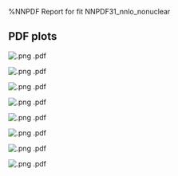 %NNPDF Report for fit NNPDF31_nnlo_nonuclear

PDF plots
-----------------

![[.png](figures/pdfnormalize0_basespecs0_pdfscalespecs0_plot_pdfs_bars.png) [.pdf](figures/pdfnormalize0_basespecs0_pdfscalespecs0_plot_pdfs_bars.pdf)](figures/pdfnormalize0_basespecs0_pdfscalespecs0_plot_pdfs_bars.png)

![[.png](figures/pdfnormalize0_basespecs0_pdfscalespecs0_plot_pdfs_baru.png) [.pdf](figures/pdfnormalize0_basespecs0_pdfscalespecs0_plot_pdfs_baru.pdf)](figures/pdfnormalize0_basespecs0_pdfscalespecs0_plot_pdfs_baru.png)

![[.png](figures/pdfnormalize0_basespecs0_pdfscalespecs0_plot_pdfs_bard.png) [.pdf](figures/pdfnormalize0_basespecs0_pdfscalespecs0_plot_pdfs_bard.pdf)](figures/pdfnormalize0_basespecs0_pdfscalespecs0_plot_pdfs_bard.png)

![[.png](figures/pdfnormalize0_basespecs0_pdfscalespecs0_plot_pdfs_g.png) [.pdf](figures/pdfnormalize0_basespecs0_pdfscalespecs0_plot_pdfs_g.pdf)](figures/pdfnormalize0_basespecs0_pdfscalespecs0_plot_pdfs_g.png)

![[.png](figures/pdfnormalize0_basespecs0_pdfscalespecs0_plot_pdfs_d.png) [.pdf](figures/pdfnormalize0_basespecs0_pdfscalespecs0_plot_pdfs_d.pdf)](figures/pdfnormalize0_basespecs0_pdfscalespecs0_plot_pdfs_d.png)

![[.png](figures/pdfnormalize0_basespecs0_pdfscalespecs0_plot_pdfs_u.png) [.pdf](figures/pdfnormalize0_basespecs0_pdfscalespecs0_plot_pdfs_u.pdf)](figures/pdfnormalize0_basespecs0_pdfscalespecs0_plot_pdfs_u.png)

![[.png](figures/pdfnormalize0_basespecs0_pdfscalespecs0_plot_pdfs_s.png) [.pdf](figures/pdfnormalize0_basespecs0_pdfscalespecs0_plot_pdfs_s.pdf)](figures/pdfnormalize0_basespecs0_pdfscalespecs0_plot_pdfs_s.png)

![[.png](figures/pdfnormalize0_basespecs0_pdfscalespecs0_plot_pdfs_c.png) [.pdf](figures/pdfnormalize0_basespecs0_pdfscalespecs0_plot_pdfs_c.pdf)](figures/pdfnormalize0_basespecs0_pdfscalespecs0_plot_pdfs_c.png)

